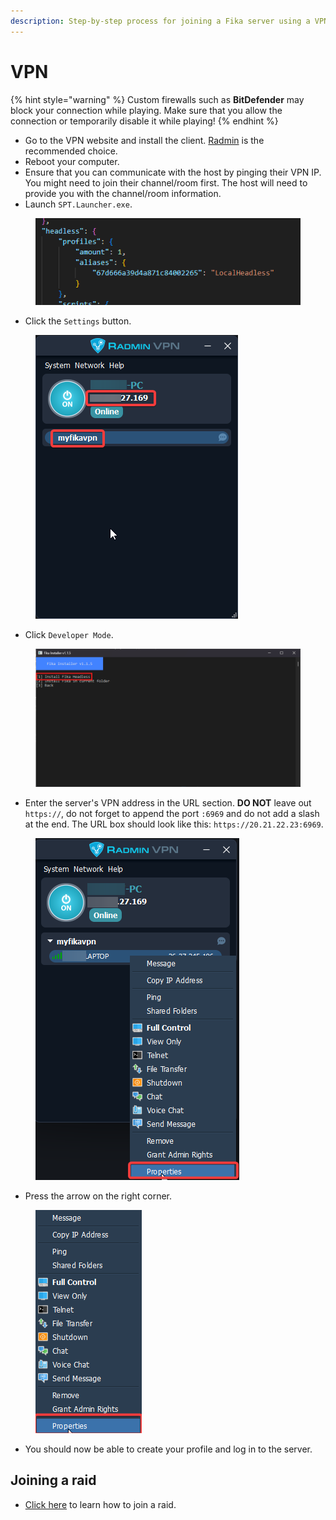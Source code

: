 ```yaml
---
description: Step-by-step process for joining a Fika server using a VPN client.
---
```


# VPN



{% hint style="warning" %}
Custom firewalls such as **BitDefender** may block your connection while playing. Make sure that you allow the connection or temporarily disable it while playing!
{% endhint %}

* Go to the VPN website and install the client. [Radmin](https://www.radmin.com/download/) is the recommended choice.
* Reboot your computer.
* Ensure that you can communicate with the host by pinging their VPN IP. You might need to join their channel/room first. The host will need to provide you with the channel/room information.
* Launch `SPT.Launcher.exe`.

<figure><img src="../.gitbook/assets/image (18).png" alt=""><figcaption></figcaption></figure>

* Click the `Settings` button.

<figure><img src="../.gitbook/assets/image (2).png" alt=""><figcaption></figcaption></figure>

* Click `Developer Mode`.

<figure><img src="../.gitbook/assets/image (2) (1).png" alt=""><figcaption></figcaption></figure>

* Enter the server's VPN address in the URL section. **DO NOT** leave out `https://`, do not forget to append the port `:6969` and do not add a slash at the end. The URL box should look like this: `https://20.21.22.23:6969`.

<figure><img src="../.gitbook/assets/image (5).png" alt=""><figcaption></figcaption></figure>

* Press the arrow on the right corner.

<figure><img src="../.gitbook/assets/image (4).png" alt=""><figcaption></figcaption></figure>

* You should now be able to create your profile and log in to the server.

## Joining a raid

* [Click here](../playing-fika.md#joining-a-raid) to learn how to join a raid.

